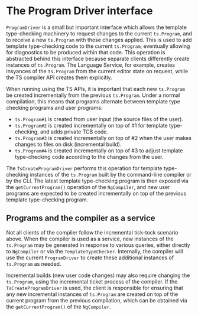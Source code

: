 # The Program Driver interface

`ProgramDriver` is a small but important interface which allows the template type-checking machinery to request changes to the current `ts.Program`, and to receive a new `ts.Program` with those changes applied. This is used to add template type-checking code to the current `ts.Program`, eventually allowing for diagnostics to be produced within that code. This operation is abstracted behind this interface because separate clients differently create instances of `ts.Program`. The Language Service, for example, creates insyances of the `ts.Program` from the current editor state on request, while the TS compiler API creates them explicitly.

When running using the TS APIs, it is important that each new `ts.Program` be created incrementally from the previous `ts.Program`. Under a normal compilation, this means that programs alternate between template type checking programs and user programs:

* `ts.Program#1` is created from user input (the source files of the user).
* `ts.Program#2` is created incrementally on top of #1 for template type-checking, and adds private TCB code.
* `ts.Program#3` is created incrementally on top of #2 when the user makes changes to files on disk (incremental build).
* `ts.Program#4` is created incrementally on top of #3 to adjust template type-checking code according to the changes from the user.

The `TsCreateProgramDriver` performs this operation for template type-checking instances of the `ts.Program` built by the command-line compiler or by the CLI. The latest template type-checking program is then exposed via the `getCurrentProgram()` operation of the `NgCompiler`, and new user programs are expected to be created incrementally on top of the previous template type-checking program.

## Programs and the compiler as a service

Not all clients of the compiler follow the incremental tick-tock scenario above. When the compiler is used as a service, new instances of the `ts.Program` may be generated in response to various queries, either directly to `NgCompiler` or via the `TemplateTypeChecker`. Internally, the compiler will use the current `ProgramDriver` to create these additional instances of `ts.Program` as needed.

Incremental builds (new user code changes) may also require changing the `ts.Program`, using the incremental ticket process of the compiler. If the `TsCreateProgramDriver` is used, the client is responsible for ensuring that any new incremental instances of `ts.Program` are created on top of the current program from the previous compilation, which can be obtained via the `getCurrentProgram()` of the `NgCompiler`.